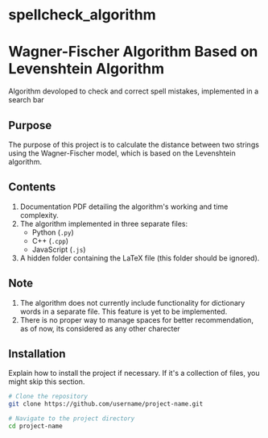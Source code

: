 # spellcheck_algorithm
# Wagner-Fischer Algorithm Based on Levenshtein Algorithm

Algorithm devoloped to check and correct spell mistakes, implemented in a search bar

## Purpose

The purpose of this project is to calculate the distance between two strings using the Wagner-Fischer model, which is based on the Levenshtein algorithm.

## Contents

1. Documentation PDF detailing the algorithm's working and time complexity.
2. The algorithm implemented in three separate files:
    - Python (`.py`)
    - C++ (`.cpp`)
    - JavaScript (`.js`)
3. A hidden folder containing the LaTeX file (this folder should be ignored).

## Note

1. The algorithm does not currently include functionality for dictionary words in a separate file. This feature is yet to be implemented.
2. There is no proper way to manage spaces for better recommendation, as of now, its considered as any other charecter

## Installation

Explain how to install the project if necessary. If it's a collection of files, you might skip this section.

```bash
# Clone the repository
git clone https://github.com/username/project-name.git

# Navigate to the project directory
cd project-name
